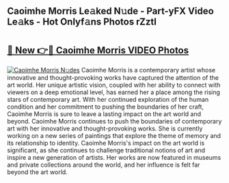 ## Caoimhe Morris Le𝚊ked N𝚞de - Part-yFX Video Le𝚊ks - Hot Onlyf𝚊ns Photos rZztI

# <h2><a href="http://ac48696.deff.icu/?id=Caoimhe+Morris">🔗 New 👉🔴 Caoimhe Morris VIDEO Photos</a></h2>

[![Caoimhe Morris N𝚞des](https://i.imgur.com/rIISA9y.gif)](http://ac48696.deff.icu/?id=Caoimhe+Morris)
Caoimhe Morris is a contemporary artist whose innovative and thought-provoking works have captured the attention of the art world. Her unique artistic vision, coupled with her ability to connect with viewers on a deep emotional level, has earned her a place among the rising stars of contemporary art. With her continued exploration of the human condition and her commitment to pushing the boundaries of her craft, Caoimhe Morris is sure to leave a lasting impact on the art world and beyond. Caoimhe Morris continues to push the boundaries of contemporary art with her innovative and thought-provoking works. She is currently working on a new series of paintings that explore the theme of memory and its relationship to identity. Caoimhe Morris's impact on the art world is significant, as she continues to challenge traditional notions of art and inspire a new generation of artists. Her works are now featured in museums and private collections around the world, and her influence is felt far beyond the art world.
